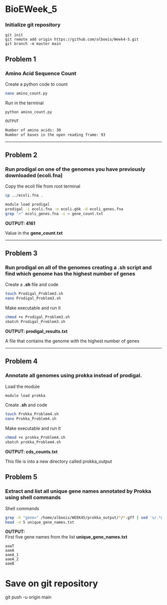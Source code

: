 # BioEWeek_5

### Initialize git repository

    git init
    git remote add origin https://github.com/alboeis/Week4-5.git
    git branch -m master main

## Problem 1
### Amino Acid Sequence Count
Create a python code to count 
```bash
nano amino_count.py
```
Run in the terminal 

```bash
python amino_count.py

OUTPUT

Number of amino acids: 30
Number of bases in the open reading frame: 93
```

--- 
## Problem 2
### Run prodigal on one of the genomes you have previously downloaded (ecoli.fna)

Copy the ecoli file from root terminal
```bash
cp ../ecoli.fna .
```

```bash
module load prodigal
prodigal -i ecoli.fna -o ecoli.gbk -d ecoli_genes.fna
grep ">" ecoli_genes.fna -c > gene_count.txt
````

**OUTPUT: 4161**

Value in the **gene_count.txt**

--- 
## Problem 3
### Run prodigal on all of the genomes creating a .sh script and find which genome has the highest number of genes

Create a **.sh** file and code 

```bash
touch Prodigal_Problem3.sh
nano Prodigal_Problem3.sh
```
Make executable and run it 
```bash
chmod +x Prodigal_Problem3.sh
sbatch Prodigal_Problem3.sh
```
**OUTPUT: prodigal_results.txt**

A file that contains the genome with the highest number of genes

--- 
## Problem 4
### Annotate all genomes using prokka instead of prodigal.

Load the module 

```bash
module load prokka
```
Create **.sh** and code

```bash
touch Prokka_Problem4.sh
nano Prokka_Problem4.sh
```

Make executable and run it 
```bash
chmod +x prokka_Problem4.sh
sbatch prokka_Problem4.sh
```

**OUTPUT: cds_counts.txt**

This file is into a new directory called prokka_output

## Problem 5
### Extract and list all unique gene names annotated by Prokka using shell commands

Shell commands 
```bash
grep -h "gene=" /home/alboeis/WEEK45/prokka_output/*/*.gff | sed 's/.*gene=//; s/;.*//' | sort -u > unique_gene_names.txt
head -n 5 unique_gene_names.txt
```
**OUTPUT:**  
First five gene names from the list **unique_gene_names.txt**

```
aaaT  
aaeA  
aaeA_1  
aaeA_2  
aaeB
```

# Save on git repository 
git push -u origin main 

